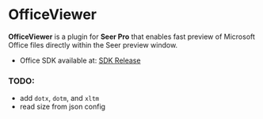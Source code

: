 # OfficeViewer

**OfficeViewer** is a plugin for **Seer Pro** that enables fast preview of Microsoft Office files directly within the Seer preview window.


 
- Office SDK available at: [SDK Release](https://github.com/ccseer/OfficeViewer/releases/tag/SDK)


### TODO:
- add `dotx`, `dotm`, and `xltm`
- read size from json config